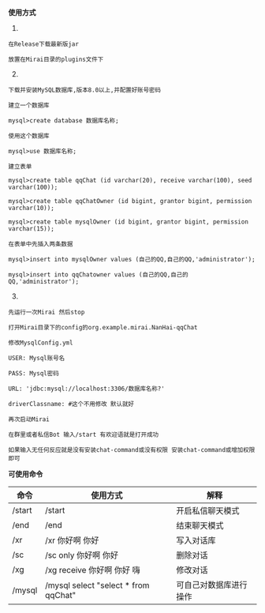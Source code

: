 **使用方式**

1.

    在Release下载最新版jar
    
    放置在Mirai目录的plugins文件下

2.

    下载并安装MySQL数据库,版本8.0以上,并配置好账号密码
    
    建立一个数据库
    
    mysql>create database 数据库名称;
    
    使用这个数据库
    
    mysql>use 数据库名称;
    
    建立表单
    
    mysql>create table qqChat (id varchar(20), receive varchar(100), seed varchar(100));
    
    mysql>create table qqChatOwner (id bigint, grantor bigint, permission varchar(10));
    
    mysql>create table mysqlOwner (id bigint, grantor bigint, permission varchar(15));
    
    在表单中先插入两条数据
    
    mysql>insert into mysqlOwner values (自己的QQ,自己的QQ,'administrator');
    
    mysql>insert into qqChatowner values (自己的QQ,自己的QQ,'administrator');
    

3.

    先运行一次Mirai 然后stop
    
    打开Mirai目录下的config的org.example.mirai.NanHai-qqChat
    
    修改MysqlConfig.yml
    
    USER: Mysql账号名
    
    PASS: Mysql密码
    
    URL: 'jdbc:mysql://localhost:3306/数据库名称?'
    
    driverClassname: #这个不用修改 默认就好
    
    再次启动Mirai
    
    在群里或者私信Bot 输入/start 有欢迎语就是打开成功
    
    如果输入无任何反应就是没有安装chat-command或没有权限 安装chat-command或增加权限即可

**可使用命令**

|  命令   | 使用方式  | 解释 |
|  ----  | ----  | ---- |
| /start  | /start | 开启私信聊天模式 |
| /end  | /end | 结束聊天模式 |
| /xr | /xr 你好啊 你好 | 写入对话库 |
| /sc | /sc only 你好啊 你好 | 删除对话 |
| /xg | /xg receive 你好啊 你好 嗨 | 修改对话 |
| /mysql | /mysql select "select * from qqChat" | 可自己对数据库进行操作 |
